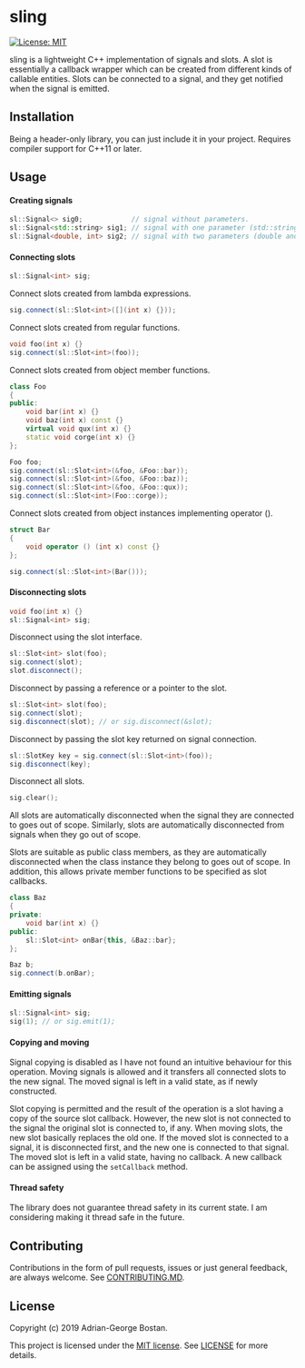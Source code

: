 sling
=====
[![License: MIT](http://img.shields.io/badge/license-MIT-red.svg?style=flat-square)](http://opensource.org/licenses/MIT)

sling is a lightweight C++ implementation of signals and slots. A slot is
essentially a callback wrapper which can be created from different kinds of
callable entities. Slots can be connected to a signal, and they get notified
when the signal is emitted.

## Installation

Being a header-only library, you can just include it in your project. Requires
compiler support for C++11 or later.

## Usage

#### Creating signals
```cpp
sl::Signal<> sig0;            // signal without parameters.
sl::Signal<std::string> sig1; // signal with one parameter (std::string).
sl::Signal<double, int> sig2; // signal with two parameters (double and int).
```

#### Connecting slots
```cpp
sl::Signal<int> sig;
```

Connect slots created from lambda expressions.
```cpp
sig.connect(sl::Slot<int>([](int x) {}));
```

Connect slots created from regular functions.
```cpp
void foo(int x) {}
sig.connect(sl::Slot<int>(foo));
```

Connect slots created from object member functions.
```cpp
class Foo
{
public:
    void bar(int x) {}
    void baz(int x) const {}
    virtual void qux(int x) {}
    static void corge(int x) {}
};

Foo foo;
sig.connect(sl::Slot<int>(&foo, &Foo::bar));
sig.connect(sl::Slot<int>(&foo, &Foo::baz));
sig.connect(sl::Slot<int>(&foo, &Foo::qux));
sig.connect(sl::Slot<int>(Foo::corge));
```

Connect slots created from object instances implementing operator ().
```cpp
struct Bar
{
    void operator () (int x) const {}
};

sig.connect(sl::Slot<int>(Bar()));
```

#### Disconnecting slots
```cpp
void foo(int x) {}
sl::Signal<int> sig;
```

Disconnect using the slot interface.
```cpp
sl::Slot<int> slot(foo);
sig.connect(slot);
slot.disconnect();
```

Disconnect by passing a reference or a pointer to the slot.
```cpp
sl::Slot<int> slot(foo);
sig.connect(slot);
sig.disconnect(slot); // or sig.disconnect(&slot);
```

Disconnect by passing the slot key returned on signal connection.
```cpp
sl::SlotKey key = sig.connect(sl::Slot<int>(foo));
sig.disconnect(key);
```

Disconnect all slots.
```cpp
sig.clear();
```

All slots are automatically disconnected when the signal they are connected to
goes out of scope. Similarly, slots are automatically disconnected from signals
when they go out of scope.

Slots are suitable as public class members, as they are automatically disconnected
when the class instance they belong to goes out of scope. In addition, this
allows private member functions to be specified as slot callbacks.
```cpp
class Baz
{
private:
    void bar(int x) {}
public:
    sl::Slot<int> onBar{this, &Baz::bar};
};

Baz b;
sig.connect(b.onBar);
```

#### Emitting signals
```cpp
sl::Signal<int> sig;
sig(1); // or sig.emit(1);
```

#### Copying and moving

Signal copying is disabled as I have not found an intuitive behaviour for
this operation. Moving signals is allowed and it transfers all connected slots
to the new signal. The moved signal is left in a valid state, as if newly constructed.

Slot copying is permitted and the result of the operation is a slot having a
copy of the source slot callback. However, the new slot is not connected to the
signal the original slot is connected to, if any. When moving slots, the new
slot basically replaces the old one. If the moved slot is connected to a signal,
it is disconnected first, and the new one is connected to that signal.
The moved slot is left in a valid state, having no callback. A new callback
can be assigned using the `setCallback` method.

#### Thread safety

The library does not guarantee thread safety in its current state. I am
considering making it thread safe in the future.

## Contributing

Contributions in the form of pull requests, issues or just general feedback,
are always welcome.
See [CONTRIBUTING.MD](https://github.com/adrg/sling/blob/master/CONTRIBUTING.md).

## License
Copyright (c) 2019 Adrian-George Bostan.

This project is licensed under the [MIT license](http://opensource.org/licenses/MIT).
See [LICENSE](https://github.com/adrg/sling/blob/master/LICENSE) for more details.
